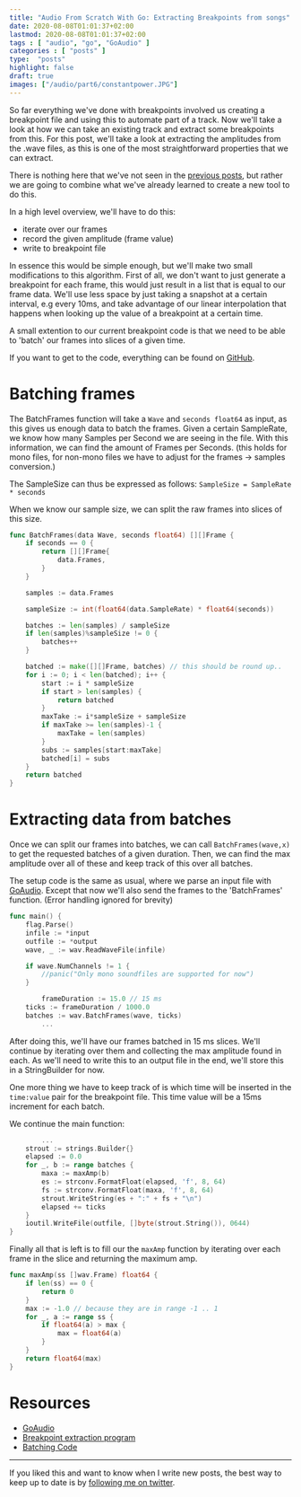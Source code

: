 ```yaml
---
title: "Audio From Scratch With Go: Extracting Breakpoints from songs"
date: 2020-08-08T01:01:37+02:00
lastmod: 2020-08-08T01:01:37+02:00
tags : [ "audio", "go", "GoAudio" ]
categories : [ "posts" ]
type:  "posts"
highlight: false
draft: true
images: ["/audio/part6/constantpower.JPG"]
---
```


So far everything we've done with breakpoints involved us creating a breakpoint file and using this
to automate part of a track. Now we'll take a look at how we can take an existing track and extract
some breakpoints from this. For this post, we'll take a look at extracting the amplitudes from the
.wave files, as this is one of the most straightforward properties that we can extract.

There is nothing here that we've not seen in the [previous
posts](https://dylanmeeus.github.io/tags/goaudio/), but rather we are going to combine what we've
already learned to create a new tool to do this. 

In a high level overview, we'll have to do this:

- iterate over our frames
- record the given amplitude (frame value)
- write to breakpoint file

In essence this would be simple enough, but we'll make two small modifications to this 
algorithm. First of all, we don't want to just generate a breakpoint for each frame, this would just
result in a list that is equal to our frame data. We'll use less space by just taking a snapshot at
a certain interval, e.g every 10ms, and take advantage of
our linear interpolation that happens when looking up the value of a breakpoint at a certain time. 

A small extention to our current breakpoint code is that we need to be able to 'batch' our frames
into slices of a given time. 

If you want to get to the code, everything can be found on
[GitHub](https://github.com/DylanMeeus/GoAudio/blob/master/cmd/extractbrk/main.go).

# Batching frames

The BatchFrames function will take a `Wave` and `seconds float64` as input, as this gives us enough
data to batch the frames. Given a certain SampleRate, we know how many Samples per Second we are
seeing in the file. With this information, we can find the amount of Frames per Seconds. (this holds
for mono files, for non-mono files we have to adjust for the frames -> samples conversion.)

The SampleSize can thus be expressed as follows: `SampleSize = SampleRate * seconds`

When we know our sample size, we can split the raw frames into slices of this size.

```go
func BatchFrames(data Wave, seconds float64) [][]Frame {
	if seconds == 0 {
		return [][]Frame{
			data.Frames,
		}
	}

	samples := data.Frames

	sampleSize := int(float64(data.SampleRate) * float64(seconds))

	batches := len(samples) / sampleSize
	if len(samples)%sampleSize != 0 {
		batches++
	}

	batched := make([][]Frame, batches) // this should be round up..
	for i := 0; i < len(batched); i++ {
		start := i * sampleSize
		if start > len(samples) {
			return batched
		}
		maxTake := i*sampleSize + sampleSize
		if maxTake >= len(samples)-1 {
			maxTake = len(samples)
		}
		subs := samples[start:maxTake]
		batched[i] = subs
	}
	return batched
}
```

# Extracting data from batches

Once we can split our frames into batches, we can call `BatchFrames(wave,x)` to get the requested
batches of a given duration. Then, we can find the max amplitude over all of these and keep
track of this over all batches.


The setup code is the same as usual, where we parse an input file with
[GoAudio](https://github.com/DylanMeeus/GoAudio). Except that now we'll also send the frames to the
'BatchFrames' function. (Error handling ignored for brevity)


```go
func main() {
	flag.Parse()
	infile := *input
	outfile := *output
	wave, _ := wav.ReadWaveFile(infile)

	if wave.NumChannels != 1 {
		//panic("Only mono soundfiles are supported for now")
	}

        frameDuration := 15.0 // 15 ms
	ticks := frameDuration / 1000.0
	batches := wav.BatchFrames(wave, ticks)
        ...
```

After doing this, we'll have our frames batched in 15 ms slices. We'll continue by iterating over
them and collecting the max amplitude found in each. As we'll need to write this to an output file
in the end, we'll store this in a StringBuilder for now.

One more thing we have to keep track of is which time will be inserted in the `time:value` pair for
the breakpoint file. This time value will be a 15ms increment for each batch.

We continue the main function:
```go
        ...
	strout := strings.Builder{}
	elapsed := 0.0
	for _, b := range batches {
		maxa := maxAmp(b)
		es := strconv.FormatFloat(elapsed, 'f', 8, 64)
		fs := strconv.FormatFloat(maxa, 'f', 8, 64)
		strout.WriteString(es + ":" + fs + "\n")
		elapsed += ticks
	}
	ioutil.WriteFile(outfile, []byte(strout.String()), 0644)
}
```

Finally all that is left is to fill our the `maxAmp` function by iterating over each frame in the
slice and returning the maximum amp.

```go
func maxAmp(ss []wav.Frame) float64 {
	if len(ss) == 0 {
		return 0
	}
	max := -1.0 // because they are in range -1 .. 1
	for _, a := range ss {
		if float64(a) > max {
			max = float64(a)
		}
	}
	return float64(max)
}
```

# Resources

- [GoAudio](https://github.com/DylanMeeus/GoAudio)
- [Breakpoint extraction program](https://github.com/DylanMeeus/GoAudio/blob/master/cmd/extractbrk/main.go)
- [Batching Code](https://github.com/DylanMeeus/GoAudio/blob/master/wave/utils.go#L6)

------

If you liked this and want to know when I write new posts, the best way to keep up to date is by [following me on
twitter](https://twitter.com/DylanMeeus).

